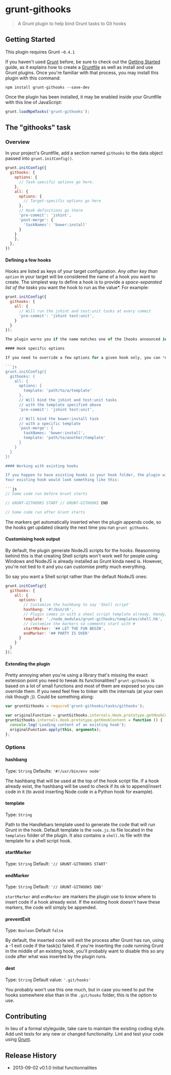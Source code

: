 # grunt-githooks

> A Grunt plugin to help bind Grunt tasks to Git hooks

## Getting Started
This plugin requires Grunt `~0.4.1`

If you haven't used [Grunt](http://gruntjs.com/) before, be sure to check out the [Getting Started](http://gruntjs.com/getting-started) guide, as it explains how to create a [Gruntfile](http://gruntjs.com/sample-gruntfile) as well as install and use Grunt plugins. Once you're familiar with that process, you may install this plugin with this command:

```shell
npm install grunt-githooks --save-dev
```

Once the plugin has been installed, it may be enabled inside your Gruntfile with this line of JavaScript:

```js
grunt.loadNpmTasks('grunt-githooks');
```

## The "githooks" task

### Overview
In your project's Gruntfile, add a section named `githooks` to the data object passed into `grunt.initConfig()`.

```js
grunt.initConfig({
  githooks: {
    options: {
      // Task-specific options go here.
    },
    all: {
      options: {
        // Target-specific options go here
      },
      // Hook definitions go there
      'pre-commit': 'jshint',
      'post-merge': {
        'taskNames': 'bower:install'
      }
    }
    },
  },
})
```

#### Defining a few hooks

Hooks are listed as keys of your target configuration. *Any other key than `option`* in your target will be considered the name of a hook you want to create. The simplest way to define a hook is to provide a *space-separated list of the tasks* you want the hook to run as the value*. For example:

```js
grunt.initConfig({
  githooks: {
    all: {
      // Will run the jshint and test:unit tasks at every commit
      'pre-commit': 'jshint test:unit',
    }
  }
});

The plugin warns you if the name matches one of the [hooks announced in the Git documentation](https://www.kernel.org/pub/software/scm/git/docs/githooks.html). It will still create the hook, though, in case Git introduces new hooks in the future.

#### Hook specific options

If you need to override a few options for a given hook only, you can *use and Object instead of a String*. The `taskNames` property will then correspond to the tasks you want to run, and any other key will be merged into the options.

```js
grunt.initConfig({
  githooks: {
    all: {
      options: {
        template: 'path/to/a/template'
      },
      // Will bind the jshint and test:unit tasks 
      // with the template specified above
      'pre-commit': 'jshint test:unit',

      // Will bind the bower:install task
      // with a specific template
      'post-merge': {
        taskNames: 'bower:install',
        template: 'path/to/another/template'
      }
    }
  }
})

#### Working with existing hooks

If you happen to have existing hooks in your hook folder, the plugin will *append the code running Grunt* at the end of your hooks. You can also insert marker comments in your hooks to specify exactly where you want them inserted.
Your existing hook would look something like this:

```js
// Some code run before Grunt starts

// GRUNT-GITHOOKS START // GRUNT-GITHOOKS END

// Some code run after Grunt starts
```

The markers get automatically inserted when the plugin appends code, so the hooks get updated cleanly the next time you run `grunt githooks`.

#### Customising hook output

By default, the plugin generate NodeJS scripts for the hooks. Reasonning behind this is that creating Shell scripts won't work well for people using Windows and NodeJS is already installed as Grunt kinda need is. However, you're not tied to it and you can customise pretty much everything.

So say you want a Shell script rather than the default NodeJS ones:
```js
grunt.initConfig({
  githooks: {
    all: {
      options: {
        // Customize the hashbang to say 'Shell script'
        hashbang: '#!/bin/sh',
        // Plugin comes in with a sheel script template already. Handy, innit?
        template: './node_modules/grunt-githooks/templates/shell.hb',
        // Customize the markers so comments start with #
        startMarker: '## LET THE FUN BEGIN',
        endMarker: '## PARTY IS OVER'
      }
    }
  }
});
```

#### Extending the plugin

Pretty annoying when you're using a library that's missing the exact extension point you need to tweak its functionalities? `grunt-githooks` is based on a lot of small functions and most of them are exposed so you can override them. If you need feel free to tinker with the internals (at your own risk though ;)). Could be something along:

```js
var gruntGithooks = require('grunt-githooks/tasks/githooks');

var originalFunction = gruntGithooks.internals.Hook.prototype.getHookContent;
gruntGithooks.internals.Hook.prototype.getHookContent = function () {
  console.log('Loading content of an existing hook');
  originalFunction.apply(this, arguments);
};
```


### Options

#### hashbang
Type: `String`
Defaults: `'#!/usr/bin/env node'`

The hashbang that will be used at the top of the hook script file. If a hook
already exist, the hashbang will be used to check if its ok to append/insert
code in it (to avoid inserting Node code in a Python hook for example).

#### template
Type: `String`

Path to the Handlebars template used to generate the code that will run Grunt
in the hook. Default template is the `node.js.hb` file located in the `templates` folder of the plugin. It also contains a `shell.hb` file with the template for a shell script hook.

#### startMarker
Type: `String`
Default: `'// GRUNT-GITHOOKS START'`

#### endMarker
Type: `String`
Default: `'// GRUNT-GITHOOKS END'`

`startMarker` and `endMarker` are markers the plugin use to know where to insert code if a hook already exist. If the existing hook doesn't have these markers, the code will simply be appended.

#### preventExit
Type: `Boolean`
Default `false`

By default, the inserted code will exit the process after Grunt has run, using a -1 exit code if the task(s) failed. If you're inserting the code running Grunt in the middle of an existing hook, you'll probably want to disable this so any code after what was inserted by the plugin runs.

#### dest
Type: `String`
Default value: `'.git/hooks'`

You probably won't use this one much, but in case you need to put the hooks somewhere else than in the `.git/hooks` folder, this is the option to use.


## Contributing

In lieu of a formal styleguide, take care to maintain the existing coding style. Add unit tests for any new or changed functionality. Lint and test your code using [Grunt](http://gruntjs.com/).


## Release History

 - 2013-09-02   v0.1.0   Initial functionnalities
